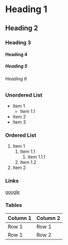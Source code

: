 <!-- Headings -->
# Heading 1
## Heading 2
### Heading 3
#### Heading 4
##### Heading 5
###### Heading 6

<!-- Un ordered list -->
### Unordered List
- Item 1
    - Item 1.1
- Item 2
- Item 3

<!-- Ordered List -->
### Ordered List
1. Item 1
    1. Item 1.1
        1. Item 1.1.1
    1. Item 1.2
1. Item 2

<!-- Links -->
### Links
[google](https://www.google.com)

<!-- Tables -->
### Tables

| Column 1 | Column 2 |
| -------- | -------- |
| Row 1 | Row 1 |
| Row 1 | Row 2 |

